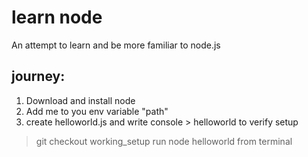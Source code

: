 # learn node

An attempt to learn and be more familiar to node.js

## journey:

1. Download and install node
1. Add me to you env variable "path"
1. create helloworld.js and write console > helloworld to verify setup
> git checkout working_setup
> run node helloworld from terminal
